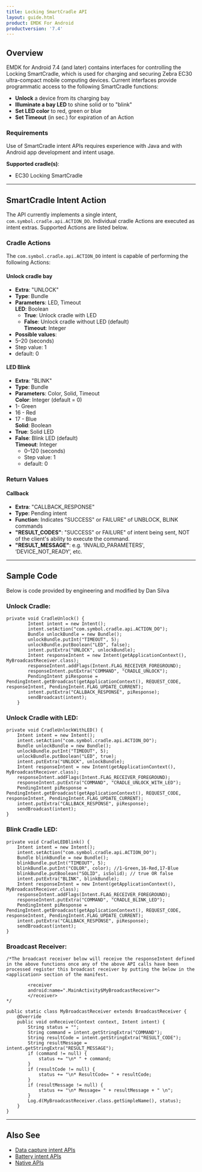 ```yaml
---
title: Locking SmartCradle API
layout: guide.html
product: EMDK For Android
productversion: '7.4'
---
```


## Overview

EMDK for Android 7.4 (and later) contains interfaces for controlling the Locking SmartCradle, which is used for charging and securing Zebra EC30 ultra-compact mobile computing devices. Current interfaces provide programmatic access to the following SmartCradle functions: 

* **Unlock** a device from its charging bay
* **Illuminate a bay LED** to shine solid or to "blink"
* **Set LED color** to red, green or blue
* **Set Timeout** (in sec.) for expiration of an Action

### Requirements

Use of SmartCradle intent APIs requires experience with Java and with Android app development and intent usage. 

**Supported cradle(s)**: 

* EC30 Locking SmartCradle 

-----

## SmartCradle Intent Action

The API currently implements a single intent, `com.symbol.cradle.api.ACTION_DO`. Individual cradle Actions are executed as intent extras. Supported Actions are listed below. 

### Cradle Actions

The `com.symbol.cradle.api.ACTION_DO` intent is capable of performing the following Actions:

#### Unlock cradle bay 
* **Extra**: "UNLOCK"
* **Type**: Bundle
* **Parameters**: LED, Timeout<br>
**LED**: Boolean<br>
	* **True**: Unlock cradle with LED<br>
	* **False**: Unlock cradle without LED (default)<br>
**Timeout**: Integer<br>
* **Possible values**:
 * 5&ndash;20 (seconds)
 * Step value: 1
 * default: 0

#### LED Blink
* **Extra**: "BLINK"
* **Type**: Bundle<br>
* **Parameters**: Color, Solid, Timeout<br>
**Color**: Integer (default = 0)
 * 1- Green
 * 16 - Red
 * 17 - Blue<br>
**Solid**: Boolean
 * **True**: Solid LED
 * **False**: Blink LED (default)<br>
**Timeout**: Integer
 	* 0&ndash;120 (seconds)
 	* Step value: 1
 	* default: 0

### Return Values

#### Callback

* **Extra**: "CALLBACK_RESPONSE"
* **Type**: Pending intent<br>
* **Function**: Indicates "SUCCESS" or FAILURE" of UNBLOCK, BLINK commands 
* **"RESULT_CODES"**: "SUCCESS" or FAILURE" of intent being sent, NOT of the client's ability to execute the command.  
 * **"RESULT_MESSAGE"**: e.g. ‘INVALID_PARAMETERS', ‘DEVICE_NOT_READY’, etc.

-----

## Sample Code
Below is code provided by engineering and modified by Dan Silva 

### Unlock Cradle:

	private void CradleUnlock() {
	        Intent intent = new Intent();
	        intent.setAction("com.symbol.cradle.api.ACTION_DO");
	        Bundle unlockBundle = new Bundle();
	        unlockBundle.putInt("TIMEOUT", 5);
	        unlockBundle.putBoolean("LED", false);
	        intent.putExtra("UNLOCK", unlockBundle);
	        Intent responseIntent = new Intent(getApplicationContext(), MyBroadcastReceiver.class);
	        responseIntent.addFlags(Intent.FLAG_RECEIVER_FOREGROUND);
	        responseIntent.putExtra("COMMAND", "CRADLE_UNLOCK");
	        PendingIntent piResponse = PendingIntent.getBroadcast(getApplicationContext(), REQUEST_CODE, responseIntent, PendingIntent.FLAG_UPDATE_CURRENT);
	        intent.putExtra("CALLBACK_RESPONSE", piResponse);
	        sendBroadcast(intent);
	    }

### Unlock Cradle with LED:

    private void CradleUnlockWithLED() {
        Intent intent = new Intent();
        intent.setAction("com.symbol.cradle.api.ACTION_DO");
        Bundle unlockBundle = new Bundle();
        unlockBundle.putInt("TIMEOUT", 5);
        unlockBundle.putBoolean("LED", true);
        intent.putExtra("UNLOCK", unlockBundle);
        Intent responseIntent = new Intent(getApplicationContext(),  MyBroadcastReceiver.class);
        responseIntent.addFlags(Intent.FLAG_RECEIVER_FOREGROUND);
        responseIntent.putExtra("COMMAND", "CRADLE_UNLOCK_WITH_LED");
        PendingIntent piResponse = PendingIntent.getBroadcast(getApplicationContext(), REQUEST_CODE, responseIntent, PendingIntent.FLAG_UPDATE_CURRENT);
        intent.putExtra("CALLBACK_RESPONSE", piResponse);
        sendBroadcast(intent);
    }

### Blink Cradle LED:

    private void CradleLEDBlink() {
        Intent intent = new Intent();
        intent.setAction("com.symbol.cradle.api.ACTION_DO");
        Bundle blinkBundle = new Bundle();
        blinkBundle.putInt("TIMEOUT", 5);
        blinkBundle.putInt("COLOR", color); //1-Green,16-Red,17-Blue
        blinkBundle.putBoolean("SOLID", isSolid); // true OR false
        intent.putExtra("BLINK", blinkBundle);
        Intent responseIntent = new Intent(getApplicationContext(), MyBroadcastReceiver.class);
        responseIntent.addFlags(Intent.FLAG_RECEIVER_FOREGROUND);
        responseIntent.putExtra("COMMAND", "CRADLE_BLINK_LED");
        PendingIntent piResponse = PendingIntent.getBroadcast(getApplicationContext(), REQUEST_CODE, responseIntent, PendingIntent.FLAG_UPDATE_CURRENT);
        intent.putExtra("CALLBACK_RESPONSE", piResponse);
        sendBroadcast(intent);
    }

### Broadcast Receiver:

    /*The broadcast receiver below will receive the responseIntent defined in the above functions once any of the above API calls have been processed register this broadcast receiver by putting the below in the <application> section of the manifest.

            <receiver
            android:name=".MainActivity$MyBroadcastReceiver">
    		</receiver>
    */
    
    public static class MyBroadcastReceiver extends BroadcastReceiver {
        @Override
        public void onReceive(Context context, Intent intent) {
            String status = "";
            String command = intent.getStringExtra("COMMAND");
            String resultCode = intent.getStringExtra("RESULT_CODE");
            String resultMessage = intent.getStringExtra("RESULT_MESSAGE");
            if (command != null) {
                status += "\n* " + command;
            }
            if (resultCode != null) {
                status += "\n* ResultCode= " + resultCode;
            }
            if (resultMessage != null) {
                status += "\n* Message= " + resultMessage + " \n";
            }
            Log.d(MyBroadcastReceiver.class.getSimpleName(), status);
        }
    }

-----

## Also See

* [Data capture intent APIs](../datacapture)
* [Battery intent APIs](../battery)
* [Native APIs](../../api)
